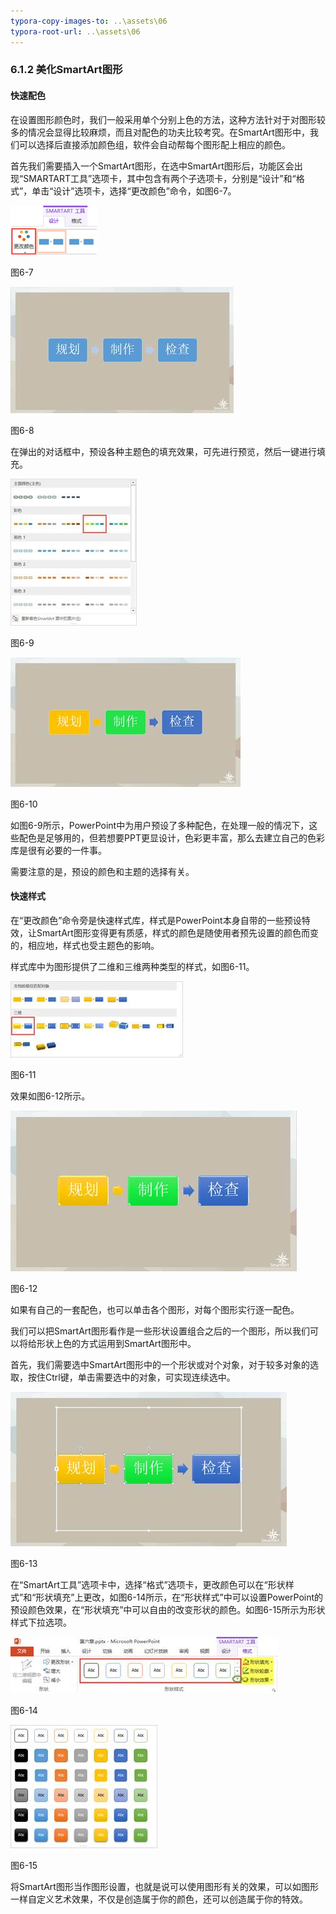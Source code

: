 ```yaml
---
typora-copy-images-to: ..\assets\06
typora-root-url: ..\assets\06
---
```


### 6.1.2  美化SmartArt图形 

#### **快速配色**

在设置图形颜色时，我们一般采用单个分别上色的方法，这种方法针对于对图形较多的情况会显得比较麻烦，而且对配色的功夫比较考究。在SmartArt图形中，我们可以选择后直接添加颜色组，软件会自动帮每个图形配上相应的颜色。

首先我们需要插入一个SmartArt图形，在选中SmartArt图形后，功能区会出现“SMARTART工具”选项卡，其中包含有两个子选项卡，分别是“设计”和“格式”，单击“设计”选项卡，选择“更改颜色”命令，如图6-7。

![img](/assets/06/image081.png)

图6-7

![img](/assets/06/image082.jpg)

图6-8

在弹出的对话框中，预设各种主题色的填充效果，可先进行预览，然后一键进行填充。

![img](/assets/06/image083.jpg)

图6-9

![img](/assets/06/image084.jpg)

图6-10

如图6-9所示，PowerPoint中为用户预设了多种配色，在处理一般的情况下，这些配色是足够用的，但若想要PPT更显设计，色彩更丰富，那么去建立自己的色彩库是很有必要的一件事。

需要注意的是，预设的颜色和主题的选择有关。

#### **快速样式**

在“更改颜色”命令旁是快速样式库，样式是PowerPoint本身自带的一些预设特效，让SmartArt图形变得更有质感，样式的颜色是随使用者预先设置的颜色而变的，相应地，样式也受主题色的影响。

样式库中为图形提供了二维和三维两种类型的样式，如图6-11。

![img](/assets/06/image085.jpg)

图6-11

效果如图6-12所示。

![img](/assets/06/image086.jpg)

图6-12

如果有自己的一套配色，也可以单击各个图形，对每个图形实行逐一配色。

我们可以把SmartArt图形看作是一些形状设置组合之后的一个图形，所以我们可以将给形状上色的方式运用到SmartArt图形中。

首先，我们需要选中SmartArt图形中的一个形状或对个对象，对于较多对象的选取，按住Ctrl键，单击需要选中的对象，可实现连续选中。

![img](/assets/06/image087.jpg)

图6-13

在“SmartArt工具”选项卡中，选择“格式”选项卡，更改颜色可以在“形状样式”和“形状填充”上更改，如图6-14所示，在“形状样式”中可以设置PowerPoint的预设颜色效果，在“形状填充”中可以自由的改变形状的颜色。如图6-15所示为形状样式下拉选项。

![img](/assets/06/image088.jpg)

图6-14

![img](/assets/06/image089.jpg)

图6-15

将SmartArt图形当作图形设置，也就是说可以使用图形有关的效果，可以如图形一样自定义艺术效果，不仅是创造属于你的颜色，还可以创造属于你的特效。